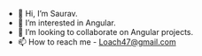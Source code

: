 - 👋 Hi, I’m Saurav.
- 👀 I’m interested in Angular.
- 💞️ I’m looking to collaborate on Angular projects.
- 📫 How to reach me - Loach47@gmail.com

<!---
srvlch/srvlch is a ✨ special ✨ repository because its `README.md` (this file) appears on your GitHub profile.
You can click the Preview link to take a look at your changes.
--->
